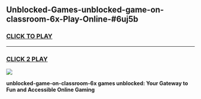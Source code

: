 
## Unblocked-Games-unblocked-game-on-classroom-6x-Play-Online-#6uj5b
<h3>
<a href="https://premium.freeplayer.one?title=unblocked-game-on-classroom-6x&ref=27F">CLICK TO PLAY</a></h3>
<hr>

<h3>
<a href="https://premium.freeplayer.one?title=unblocked-game-on-classroom-6x&ref=27F">CLICK 2 PLAY</a>
  
</h3>

<a href="https://premium.freeplayer.one?title=unblocked-game-on-classroom-6x&ref=27F"><img src="https://clearcache.store/games.png"></a>


**unblocked-game-on-classroom-6x games unblocked: Your Gateway to Fun and Accessible Online Gaming**
